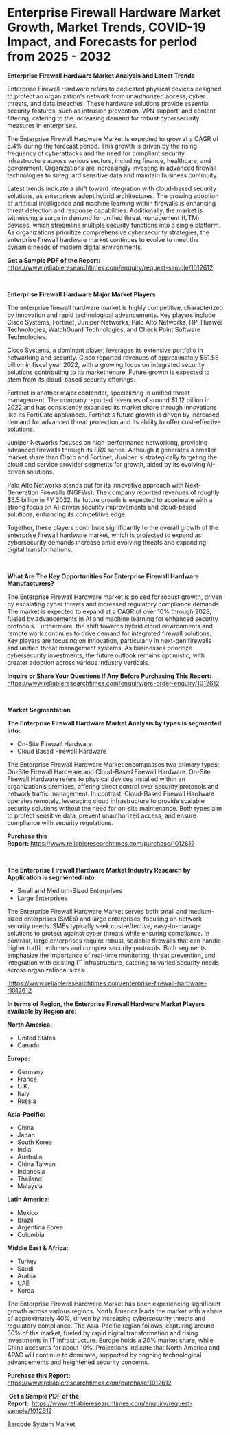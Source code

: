 <p><h1>Enterprise Firewall Hardware Market Growth, Market Trends, COVID-19 Impact, and Forecasts for period from 2025 - 2032</h1></p><p><strong>Enterprise Firewall Hardware Market Analysis and Latest Trends</strong></p>
<p><p>Enterprise Firewall Hardware refers to dedicated physical devices designed to protect an organization's network from unauthorized access, cyber threats, and data breaches. These hardware solutions provide essential security features, such as intrusion prevention, VPN support, and content filtering, catering to the increasing demand for robust cybersecurity measures in enterprises.</p><p>The Enterprise Firewall Hardware Market is expected to grow at a CAGR of 5.4% during the forecast period. This growth is driven by the rising frequency of cyberattacks and the need for compliant security infrastructure across various sectors, including finance, healthcare, and government. Organizations are increasingly investing in advanced firewall technologies to safeguard sensitive data and maintain business continuity.</p><p>Latest trends indicate a shift toward integration with cloud-based security solutions, as enterprises adopt hybrid architectures. The growing adoption of artificial intelligence and machine learning within firewalls is enhancing threat detection and response capabilities. Additionally, the market is witnessing a surge in demand for unified threat management (UTM) devices, which streamline multiple security functions into a single platform. As organizations prioritize comprehensive cybersecurity strategies, the enterprise firewall hardware market continues to evolve to meet the dynamic needs of modern digital environments.</p></p>
<p><strong>Get a Sample PDF of the Report:&nbsp;</strong> <a href="https://www.reliableresearchtimes.com/enquiry/request-sample/1012612?utm_campaign=2007&utm_medium=2&utm_source=Github&utm_content=ia&utm_term=06032025&utm_id=enterprise-firewall-hardware">https://www.reliableresearchtimes.com/enquiry/request-sample/1012612</a></p>
<p>&nbsp;</p>
<p><strong>Enterprise Firewall Hardware Major Market Players</strong></p>
<p><p>The enterprise firewall hardware market is highly competitive, characterized by innovation and rapid technological advancements. Key players include Cisco Systems, Fortinet, Juniper Networks, Palo Alto Networks, HP, Huawei Technologies, WatchGuard Technologies, and Check Point Software Technologies. </p><p>Cisco Systems, a dominant player, leverages its extensive portfolio in networking and security. Cisco reported revenues of approximately $51.56 billion in fiscal year 2022, with a growing focus on integrated security solutions contributing to its market tenure. Future growth is expected to stem from its cloud-based security offerings.</p><p>Fortinet is another major contender, specializing in unified threat management. The company reported revenues of around $1.12 billion in 2022 and has consistently expanded its market share through innovations like its FortiGate appliances. Fortinet's future growth is driven by increased demand for advanced threat protection and its ability to offer cost-effective solutions.</p><p>Juniper Networks focuses on high-performance networking, providing advanced firewalls through its SRX series. Although it generates a smaller market share than Cisco and Fortinet, Juniper is strategically targeting the cloud and service provider segments for growth, aided by its evolving AI-driven solutions.</p><p>Palo Alto Networks stands out for its innovative approach with Next-Generation Firewalls (NGFWs). The company reported revenues of roughly $5.5 billion in FY 2022. Its future growth is expected to accelerate with a strong focus on AI-driven security improvements and cloud-based solutions, enhancing its competitive edge.</p><p>Together, these players contribute significantly to the overall growth of the enterprise firewall hardware market, which is projected to expand as cybersecurity demands increase amid evolving threats and expanding digital transformations.</p></p>
<p>&nbsp;</p>
<p><strong>What Are The Key Opportunities For Enterprise Firewall Hardware Manufacturers?</strong></p>
<p><p>The Enterprise Firewall Hardware market is poised for robust growth, driven by escalating cyber threats and increased regulatory compliance demands. The market is expected to expand at a CAGR of over 10% through 2028, fueled by advancements in AI and machine learning for enhanced security protocols. Furthermore, the shift towards hybrid cloud environments and remote work continues to drive demand for integrated firewall solutions. Key players are focusing on innovation, particularly in next-gen firewalls and unified threat management systems. As businesses prioritize cybersecurity investments, the future outlook remains optimistic, with greater adoption across various industry verticals.</p></p>
<p><strong>Inquire or Share Your Questions If Any Before Purchasing This Report:</strong> <a href="https://www.reliableresearchtimes.com/enquiry/pre-order-enquiry/1012612?utm_campaign=2007&utm_medium=2&utm_source=Github&utm_content=ia&utm_term=06032025&utm_id=enterprise-firewall-hardware">https://www.reliableresearchtimes.com/enquiry/pre-order-enquiry/1012612</a></p>
<p>&nbsp;</p>
<p><strong>Market Segmentation</strong></p>
<p><strong>The Enterprise Firewall Hardware Market Analysis by types is segmented into:</strong></p>
<p><ul><li>On-Site Firewall Hardware</li><li>Cloud Based Firewall Hardware</li></ul></p>
<p><p>The Enterprise Firewall Hardware Market encompasses two primary types: On-Site Firewall Hardware and Cloud-Based Firewall Hardware. On-Site Firewall Hardware refers to physical devices installed within an organization’s premises, offering direct control over security protocols and network traffic management. In contrast, Cloud-Based Firewall Hardware operates remotely, leveraging cloud infrastructure to provide scalable security solutions without the need for on-site maintenance. Both types aim to protect sensitive data, prevent unauthorized access, and ensure compliance with security regulations.</p></p>
<p><strong>Purchase this Report:&nbsp;</strong><a href="https://www.reliableresearchtimes.com/purchase/1012612?utm_campaign=2007&utm_medium=2&utm_source=Github&utm_content=ia&utm_term=06032025&utm_id=enterprise-firewall-hardware">https://www.reliableresearchtimes.com/purchase/1012612</a></p>
<p>&nbsp;</p>
<p><strong>The Enterprise Firewall Hardware Market Industry Research by Application is segmented into:</strong></p>
<p><ul><li>Small and Medium-Sized Enterprises</li><li>Large Enterprises</li></ul></p>
<p><p>The Enterprise Firewall Hardware Market serves both small and medium-sized enterprises (SMEs) and large enterprises, focusing on network security needs. SMEs typically seek cost-effective, easy-to-manage solutions to protect against cyber threats while ensuring compliance. In contrast, large enterprises require robust, scalable firewalls that can handle higher traffic volumes and complex security protocols. Both segments emphasize the importance of real-time monitoring, threat prevention, and integration with existing IT infrastructure, catering to varied security needs across organizational sizes.</p></p>
<p><a href="https://www.reliableresearchtimes.com/enterprise-firewall-hardware-r1012612?utm_campaign=2007&utm_medium=2&utm_source=Github&utm_content=ia&utm_term=06032025&utm_id=enterprise-firewall-hardware">&nbsp;https://www.reliableresearchtimes.com/enterprise-firewall-hardware-r1012612</a></p>
<p><strong>In terms of Region, the Enterprise Firewall Hardware Market Players available by Region are:</strong></p>
<p>
    <p> <strong> North America: </strong>
        <ul>
            <li>United States</li>
            <li>Canada</li>
        </ul>
        </p> 
    <p> <strong> Europe: </strong>
        <ul>
            <li>Germany</li>
            <li>France</li>
            <li>U.K.</li>
            <li>Italy</li>
            <li>Russia</li>
        </ul>
        </p> 
    <p> <strong> Asia-Pacific: </strong>
        <ul>
            <li>China</li>
            <li>Japan</li>
            <li>South Korea</li>
            <li>India</li>
            <li>Australia</li>
            <li>China Taiwan</li>
            <li>Indonesia</li>
            <li>Thailand</li>
            <li>Malaysia</li>
        </ul>
        </p> 
    <p> <strong> Latin America: </strong>
        <ul>
            <li>Mexico</li>
            <li>Brazil</li>
            <li>Argentina Korea</li>
            <li>Colombia</li>
        </ul>
        </p> 
    <p> <strong> Middle East & Africa: </strong>
        <ul>
            <li>Turkey</li>
            <li>Saudi</li>
            <li>Arabia</li>
            <li>UAE</li>
            <li>Korea</li>
        </ul>
    </p>
    </p>
<p><p>The Enterprise Firewall Hardware Market has been experiencing significant growth across various regions. North America leads the market with a share of approximately 40%, driven by increasing cybersecurity threats and regulatory compliance. The Asia-Pacific region follows, capturing around 30% of the market, fueled by rapid digital transformation and rising investments in IT infrastructure. Europe holds a 20% market share, while China accounts for about 10%. Projections indicate that North America and APAC will continue to dominate, supported by ongoing technological advancements and heightened security concerns.</p></p>
<p><strong>Purchase this Report: </strong><a href="https://www.reliableresearchtimes.com/purchase/1012612?utm_campaign=2007&utm_medium=2&utm_source=Github&utm_content=ia&utm_term=06032025&utm_id=enterprise-firewall-hardware">https://www.reliableresearchtimes.com/purchase/1012612</a></p>
<p>&nbsp;<strong>Get a Sample PDF of the Report:&nbsp;&nbsp;</strong><a href="https://www.reliableresearchtimes.com/enquiry/request-sample/1012612?utm_campaign=2007&utm_medium=2&utm_source=Github&utm_content=ia&utm_term=06032025&utm_id=enterprise-firewall-hardware">https://www.reliableresearchtimes.com/enquiry/request-sample/1012612</a></p>
<p><strong></strong></p>
<p><p><a href="https://github.com/angelajermaine/Market-Research-Report-List-6/blob/main/barcode-system-market.md?utm_campaign=2007&utm_medium=2&utm_source=Github&utm_content=ia&utm_term=06032025&utm_id=enterprise-firewall-hardware">Barcode System Market</a></p></p>